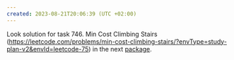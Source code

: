 ```yaml
---
created: 2023-08-21T20:06:39 (UTC +02:00)
---
```

Look solution for task 746. Min Cost Climbing Stairs 
(https://leetcode.com/problems/min-cost-climbing-stairs/?envType=study-plan-v2&envId=leetcode-75) in the next
[package](../../../../LeetCode/LeetCode_75_Level_1/Day_11_Dynamic_Programming/Easy/Min_Cost_Climbing_Stairs/Solution.java).